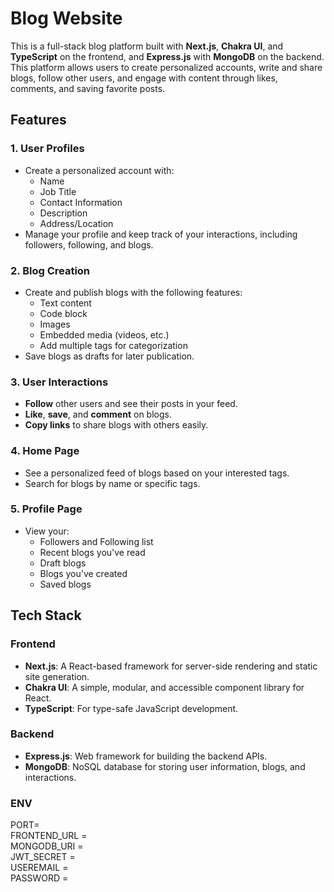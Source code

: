 # Blog Website

This is a full-stack blog platform built with **Next.js**, **Chakra UI**, and **TypeScript** on the frontend, and **Express.js** with **MongoDB** on the backend. This platform allows users to create personalized accounts, write and share blogs, follow other users, and engage with content through likes, comments, and saving favorite posts.

## Features

### 1. **User Profiles**
- Create a personalized account with:
  - Name
  - Job Title
  - Contact Information
  - Description
  - Address/Location
- Manage your profile and keep track of your interactions, including followers, following, and blogs.

### 2. **Blog Creation**
- Create and publish blogs with the following features:
  - Text content
  - Code block
  - Images
  - Embedded media (videos, etc.)
  - Add multiple tags for categorization
- Save blogs as drafts for later publication.

### 3. **User Interactions**
- **Follow** other users and see their posts in your feed.
- **Like**, **save**, and **comment** on blogs.
- **Copy links** to share blogs with others easily.
  
### 4. **Home Page**
- See a personalized feed of blogs based on your interested tags.
- Search for blogs by name or specific tags.
  
### 5. **Profile Page**
- View your:
  - Followers and Following list
  - Recent blogs you've read
  - Draft blogs
  - Blogs you've created
  - Saved blogs

## Tech Stack

### Frontend
- **Next.js**: A React-based framework for server-side rendering and static site generation.
- **Chakra UI**: A simple, modular, and accessible component library for React.
- **TypeScript**: For type-safe JavaScript development.
  
### Backend
- **Express.js**: Web framework for building the backend APIs.
- **MongoDB**: NoSQL database for storing user information, blogs, and interactions.

### ENV 

PORT=  
FRONTEND_URL =  
MONGODB_URI =  
JWT_SECRET =  
USEREMAIL =  
PASSWORD =  

